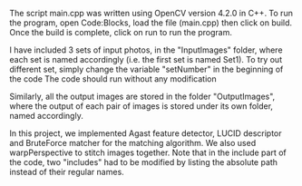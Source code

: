 The script main.cpp was written using OpenCV version 4.2.0 in C++.
To run the program, open Code:Blocks, load the file (main.cpp) then click on build. Once the build is complete, click on run to run the program.

I have included 3 sets of input photos, in the "InputImages" folder, where each set is named accordingly (i.e. the first set is named Set1). 
To try out different set, simply change the variable "setNumber" in the beginning of the code The code should run without any modification

Similarly, all the output images are stored in the folder "OutputImages", where the output of each pair of images is stored under its own folder, named accordingly.

In this project, we implemented Agast feature detector, LUCID descriptor and BruteForce matcher for the matching algorithm. We also used warpPerspective to stitch images together.
Note that in the include part of the code, two "includes" had to be modified by listing the absolute path instead of their regular names. 

